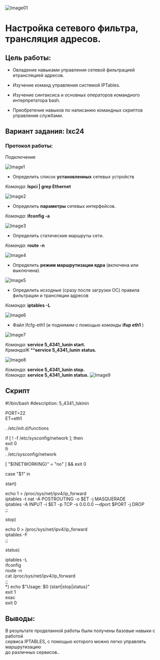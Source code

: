 ![Image01](https://github.com/Ishkinin/Unix_laba5/blob/master/laba5/photo_01.png)

# Настройка сетевого фильтра, трансляция адресов. #  

## Цель работы: ##  

  + Овладение навыками управления сетевой фильтрацией итрансляцией адресов.

  + Изучение команд управления системой IPTables.

  + Изучение синтаксиса и основных операторов командного интерпретатора bash.

  + Приобретение навыков по написанию командных скриптов управления службами.

## Вариант задания: lxc24 ##

### Протокол работы: ##

Подключение

![Image1](https://github.com/Ishkinin/Unix_laba5/blob/master/laba5/photo_1.png)

+ Определить список **установленных** сетевых устройств

*Команда:* **lspci | grep Ethernet**

![Image2](https://github.com/Ishkinin/Unix_laba5/blob/master/laba5/photo_2.png)

+ Определить **параметры** сетевых интерфейсов.

*Команда:* **ifconfig -a**

![Image3](https://github.com/Ishkinin/Unix_laba5/blob/master/laba5/photo_3.png)

+ Определить статические маршруты сети.

*Команда:* **route -n**

![Image4](https://github.com/Ishkinin/Unix_laba5/blob/master/laba5/photo_4.png)

+ Определить **режим маршрутизации ядра** (включена или выключена).

![Image5](https://github.com/Ishkinin/Unix_laba5/blob/master/laba5/photo_5.png)

+ Определить исходные (сразу после загрузки ОС) правила фильтрации и трансляции адресов

 *Команда:* **iptables -L**

![Image6](https://github.com/Ishkinin/Unix_laba5/blob/master/laba5/photo_6.png)

+ Файл ifcfg-eth1 (и поднимим с помощью *команды* **ifup eth1** )

![Image7](https://github.com/Ishkinin/Unix_laba5/blob/master/laba5/photo_7.png)

*Команда:* **service 5_4341_lunin start.**  
*КрмандаЖ* ****service 5_4341_lunin status.**

![Image8](https://github.com/Ishkinin/Unix_laba5/blob/master/laba5/photo_8.png)

*Команда:* **service 5_4341_lunin stop.**  
*Команда:* **service 5_4341_lunin status.**
![Image9](https://github.com/Ishkinin/Unix_laba5/blob/master/laba5/photo_9.png)
## Скрипт ##
\#!/bin/bash
\#description: 5_4341_Iskinin

PORT=22  
ET=eth1

. /etc/init.d/functions

if [ ! -f /etc/sysconfig/network ]; then  
	exit 0  
fi  
. /etc/sysconfig/network

[ "${NETWORKING}" = "no" ] && exit 0

case "$1" in

start)

echo 1 > /proc/sys/net/ipv4/ip_forward  
iptables -t nat -A POSTROUTING -o $ET -j MASQUERADE  
iptables -A INPUT -i $ET -p TCP -s 0.0.0.0 —dport $PORT -j DROP  
;;

stop)

echo 0 > /proc/sys/net/ipv4/ip_forward  
iptables -F  
;;

status)

iptables -L  
ifconfig  
route -n  
cat /proc/sys/net/ipv4/ip_forward  
;;  
*)
echo $"Usage: $0 {start|stop|status}"  
exit 1  
esac  
exit 0


## Выводы: ##   
В результате проделанной работы были получены базовые навыки с работой  
сервиса IPTABLES, с помощью которого можно легко управлять маршрутизацию  
до различных сервисов..

